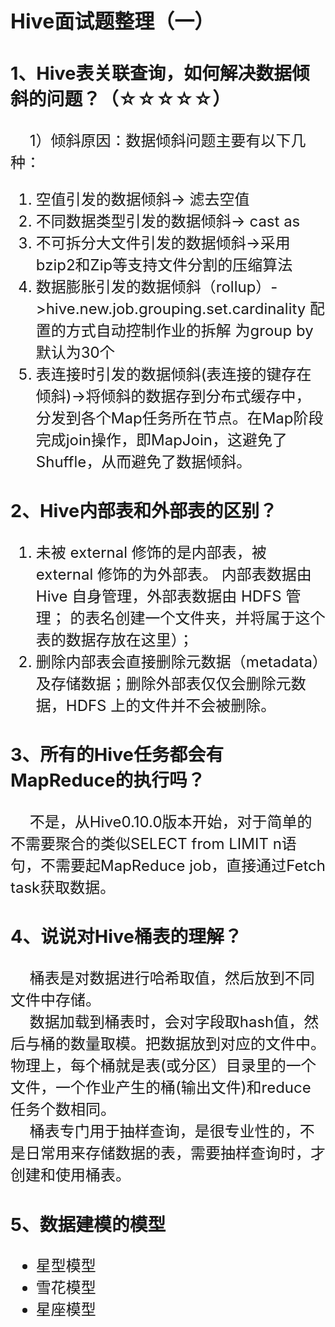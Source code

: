 

## Hive面试题整理（一）

### 1、Hive表关联查询，如何解决数据倾斜的问题？（☆☆☆☆☆）
&emsp; 1）倾斜原因：数据倾斜问题主要有以下几种：
1. 空值引发的数据倾斜-> 滤去空值
2. 不同数据类型引发的数据倾斜-> cast as
3. 不可拆分大文件引发的数据倾斜->采用bzip2和Zip等支持文件分割的压缩算法
4. 数据膨胀引发的数据倾斜（rollup）->hive.new.job.grouping.set.cardinality 配置的方式自动控制作业的拆解 为group by 默认为30个
5. 表连接时引发的数据倾斜(表连接的键存在倾斜)->将倾斜的数据存到分布式缓存中，分发到各个Map任务所在节点。在Map阶段完成join操作，即MapJoin，这避免了 Shuffle，从而避免了数据倾斜。


### 2、Hive内部表和外部表的区别？
1. 未被 external 修饰的是内部表，被 external 修饰的为外部表。
内部表数据由 Hive 自身管理，外部表数据由 HDFS 管理；
的表名创建一个文件夹，并将属于这个表的数据存放在这里）；
2. 删除内部表会直接删除元数据（metadata）及存储数据；删除外部表仅仅会删除元数据，HDFS 上的文件并不会被删除。    

### 3、所有的Hive任务都会有MapReduce的执行吗？
&emsp; 不是，从Hive0.10.0版本开始，对于简单的不需要聚合的类似SELECT <col> from <table> LIMIT n语句，不需要起MapReduce job，直接通过Fetch task获取数据。  


### 4、说说对Hive桶表的理解？
&emsp; 桶表是对数据进行哈希取值，然后放到不同文件中存储。  
&emsp; 数据加载到桶表时，会对字段取hash值，然后与桶的数量取模。把数据放到对应的文件中。物理上，每个桶就是表(或分区）目录里的一个文件，一个作业产生的桶(输出文件)和reduce任务个数相同。  
&emsp; 桶表专门用于抽样查询，是很专业性的，不是日常用来存储数据的表，需要抽样查询时，才创建和使用桶表。  


### 5、数据建模的模型
- 星型模型
- 雪花模型
- 星座模型










<style>
h1 {font-size: 2.5rem;}
h2 {font-size: 2rem;}
h3 {font-size: 1.8rem;}
p {font-size: 1.5rem;}
 ol, li {font-size: 1.5rem;} /* 设置有序列表和列表项的字体大小 */